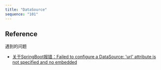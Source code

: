 ```yaml
---
title: "DataSource"
sequence: "101"
---
```


## Reference

遇到的问题

- [关于SpringBoot报错：Failed to configure a DataSource: 'url' attribute is not specified and no embedded](https://blog.csdn.net/nuomizhende45/article/details/84678976)


